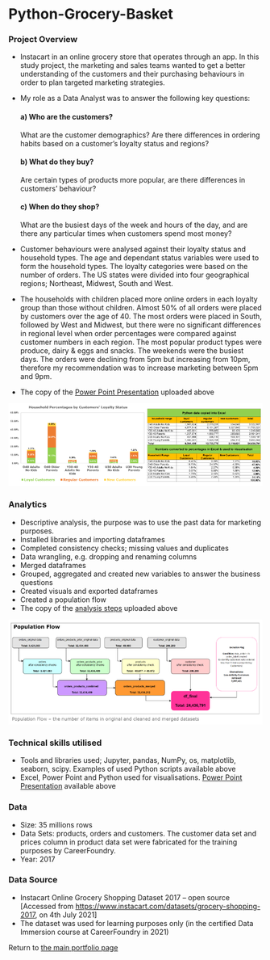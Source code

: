 # Python-Grocery-Basket

### Project Overview
- Instacart in an online grocery store that operates through an app. In this study project, the marketing and sales teams wanted to get a better understanding of the customers and their purchasing behaviours in order to plan targeted marketing strategies. 
- My role as a Data Analyst was to answer the following key questions:
    
    #### a) Who are the customers?
    What are the customer demographics? Are there differences in ordering habits based on a customer’s loyalty status and regions?
     #### b) What do they buy? 
    Are certain types of products more popular, are there differences in customers’ behaviour?
     #### c) When do they shop?
    What are the busiest days of the week and hours of the day, and are there any particular times when customers spend most money?

- Customer behaviours were analysed against their loyalty status and household types. The age and dependant status variables were used to form the household types. The loyalty categories were based on the number of orders. The US states were divided into four geographical regions; Northeast, Midwest, South and West. 

- The households with children placed more online orders in each loyalty group than those without children. Almost 50% of all orders were placed by customers over the age of 40.  The most orders were placed in South, followed by West and Midwest, but there were no significant differences in regional level when order percentages were compared against customer numbers in each region. The most popular product types were produce, dairy & eggs and snacks. The weekends were the busiest days. The orders were declining from 5pm but increasing from 10pm, therefore my recommendation was to increase marketing between 5pm and 9pm.
- The copy of the [Power Point Presentation](https://github.com/Senja-P/Python-Grocery-Basket/blob/main/01.%20Instacart%20Presentation%20and%20Analysis%20Steps/Instacart_Presentation_v.2021_08_01.pdf) uploaded above

![](https://github.com/Senja-P/Images/blob/main/GitHub_Instacart.png) 

### Analytics
- Descriptive analysis, the purpose was to use the past data for marketing purposes.
- Installed libraries and importing dataframes
- Completed consistency checks; missing values and duplicates
- Data wrangling, e.g. dropping and renaming columns
- Merged dataframes
- Grouped, aggregated and created new variables to answer the business questions
- Created visuals and exported dataframes
- Created a population flow
- The copy of the [analysis steps](https://github.com/Senja-P/Python-Grocery-Basket/blob/main/01.%20Instacart%20Presentation%20and%20Analysis%20Steps/Instacart_Analysis%20Steps_2021_08_01.xlsx) uploaded above

![](https://github.com/Senja-P/Images/blob/main/GitHub_PopulationFlow..png)

### Technical skills utilised
- Tools and libraries used; Jupyter, pandas, NumPy, os, matplotlib, seaborn, scipy. Examples of used Python scripts available above
- Excel, Power Point and Python used for visualisations. [Power Point Presentation](https://github.com/Senja-P/Python-Grocery-Basket/blob/main/01.%20Instacart%20Presentation%20and%20Analysis%20Steps/Instacart_Presentation_v.2021_08_01.pdf) available above 

### Data
- Size: 35 millions rows 
- Data Sets: products, orders and customers. The customer data set and prices column in product data set were fabricated for the training purposes by CareerFoundry.
- Year: 2017 

### Data Source 
- Instacart Online Grocery Shopping Dataset 2017 – open source [Accessed from https://www.instacart.com/datasets/grocery-shopping-2017, on 4th July 2021] 
- The dataset was used for learning purposes only (in the certified Data Immersion course at CareerFoundry in 2021)

Return to [the main portfolio page](https://github.com/Senja-P)
